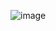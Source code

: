 ![image](https://user-images.githubusercontent.com/74274788/176998946-e208ef9a-88e2-490c-830c-0824bdbea9d5.png)

<!---
matheusdutraa/matheusdutraa is a ✨ special ✨ repository because its `README.md` (this file) appears on your GitHub profile.
You can click the Preview link to take a look at your changes.
--->
